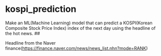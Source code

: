 # kospi_prediction

Make an ML(Machine Learning) model that can predict a KOSPI(Korean Composite Stock Price Index) index of the next day using the headline of the hot news. ##


Headline from the Naver finance(https://finance.naver.com/news/news_list.nhn?mode=RANK)

